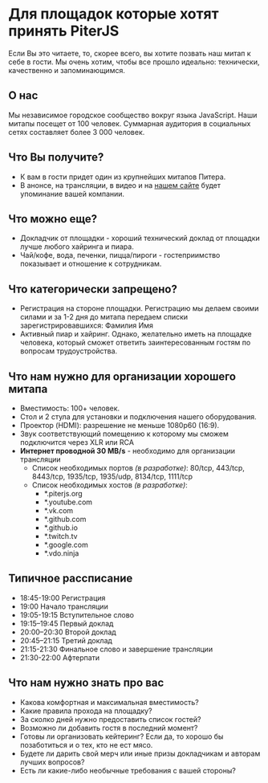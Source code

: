 # Для площадок которые хотят принять PiterJS

Если Вы это читаете, то, скорее всего, вы хотите позвать наш митап к себе в гости. Мы очень хотим, чтобы все прошло идеально: технически, качественно и запоминающимся.

## О нас

Мы независимое городское сообщество вокруг языка JavaScript. Наши митапы посещет от 100 человек. Суммарная аудитория в социальных сетях составляет более 3 000 человек.

## Что Вы получите?

- К вам в гости придет один из крупнейших митапов Питера.
- В анонсе, на трансляции, в видео и на [нашем сайте](https://piterjs.org/) будет упоминание вашей компании.

## Что можно еще?

- Докладчик от площадки - хороший технический доклад от площадки лучше любого хайринга и пиара.
- Чай/кофе, вода, печенки, пицца/пироги - гостеприимство показывает и отношение к сотрудникам.

## Что категорически запрещено?

- Регистрация на стороне площадки. Регистрацию мы делаем своими силами и за 1-2 дня до митапа передаем списки зарегистрировавшихся: Фамилия Имя
- Активный пиар и хайринг. Однако, желательно иметь на площадке человека, который сможет ответить заинтересованным гостям по вопросам трудоустройства.

## Что нам нужно для организации хорошего митапа

- Вместимость: 100+ человек.
- Стол и 2 стула для установки и подключения нашего оборудования.
- Проектор (HDMI): разрешение не меньше 1080p60 (16:9).
- Звук соответствующий помещению к которому мы сможем подключится через XLR или RCA
- **Интернет проводной 30 MB/s** - необходимо для организации трансляции
  - Список необходимых портов *(в разработке)*: 80/tcp, 443/tcp, 8443/tcp, 1935/tcp, 1935/udp, 8134/tcp, 1111/tcp
  - Список необходимых хостов *(в разработке)*:
    - *.piterjs.org
    - *.youtube.com
    - *.vk.com
    - *.github.com
    - *.github.io
    - *.twitch.tv
    - *.google.com
    - *.vdo.ninja

## Типичное рассписание

- 18:45-19:00 Регистрация
- 19:00 Начало трансляции
- 19:05-19:15 Вступительное слово
- 19:15–19:45 Первый доклад 
- 20:00–20:30 Второй доклад
- 20:45–21:15 Третий доклад
- 21:15-21:30 Финальное слово и завершение трансляции
- 21:30-22:00 Афтерпати

## Что нам нужно знать про вас

- Какова комфортная и максимальная вместимость?
- Какие правила прохода на площадку?
- За сколко дней нужно предоставить список гостей?
- Возможно ли добавить гостя в последний момент?
- Готовы ли организовать кейтеринг? Если да, то хорошо бы позаботиться и о тех, кто не ест мясо.
- Будете ли дарить свой мерч или иные призы докладчикам и авторам лучших вопросов?
- Есть ли какие-либо необычные требования с вашей стороны?
